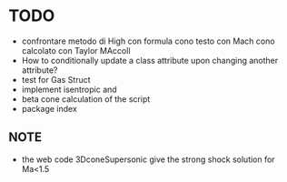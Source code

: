 # TODO
- confrontare metodo di High con formula cono testo con Mach cono calcolato con Taylor MAccoll
- How to conditionally update a class attribute upon changing another attribute?
- test for Gas Struct
- implement isentropic and
- beta cone calculation of the script
- package index

## NOTE
- the web code 3DconeSupersonic give the strong shock solution for Ma<1.5